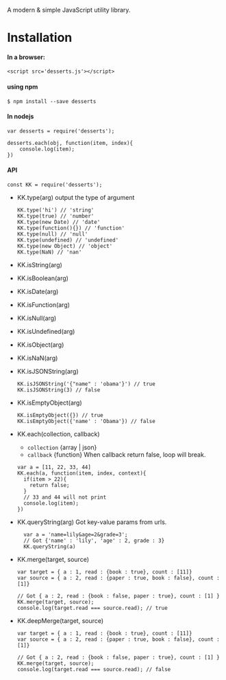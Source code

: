 A modern & simple JavaScript utility library.


# Installation
#### In a browser:
~~~
<script src='desserts.js'></script>
~~~

#### using npm 
~~~
$ npm install --save desserts
~~~



#### In nodejs
~~~
var desserts = require('desserts');

desserts.each(obj, function(item, index){
	console.log(item);
})
~~~



#### API
~~~
const KK = require('desserts');
~~~

- KK.type(arg) output the type of argument
      
    ~~~~
    KK.type('hi') // 'string'
    KK.type(true) // 'number'
    KK.type(new Date) // 'date'
    KK.type(function(){}) // 'function'
    KK.type(null) // 'null'
    KK.type(undefined) // 'undefined'
    KK.type(new Object) // 'object'
    KK.type(NaN) // 'nan'
    ~~~~
  
- KK.isString(arg) 
- KK.isBoolean(arg)
- KK.isDate(arg)
- KK.isFunction(arg)
- KK.isNull(arg)
- KK.isUndefined(arg)
- KK.isObject(arg)
- KK.isNaN(arg)
- KK.isJSONString(arg)
  
	~~~  
	KK.isJSONString('{"name" : 'obama'}') // true
	KK.isJSONString(3) // false
	~~~		

- KK.isEmptyObject(arg)
  
	~~~  
	KK.isEmptyObject({}) // true
	KK.isEmptyObject({'name' : 'Obama'}) // false
	~~~		

- KK.each(collection, callback)
	- `collection` {array | json}
	- `callback` {function}
		When callback return false, loop will break.
		
	~~~
	var a = [11, 22, 33, 44]
	KK.each(a, function(item, index, context){
      if(item > 22){
        return false;
      }
      // 33 and 44 will not print
      console.log(item);
    })
	~~~

- KK.queryString(arg) Got key-value params from urls.
	
		var a = 'name=lily&age=2&grade=3';
		// Got {'name' : 'lily', 'age' : 2, grade : 3} 
		KK.queryString(a) 
		
- KK.merge(target, source)

	~~~
	var target = { a : 1, read : {book : true}, count : [11]}
  	var source = { a : 2, read : {paper : true, book : false}, count : [1]}
	
	// Got { a : 2, read : {book : false, paper : true}, count : [1] }
  	KK.merge(target, source); 
  	console.log(target.read === source.read); // true
	~~~

- KK.deepMerge(target, source)

	~~~
	var target = { a : 1, read : {book : true}, count : [11]}
  	var source = { a : 2, read : {paper : true, book : false}, count : [1]}
	
	// Got { a : 2, read : {book : false, paper : true}, count : [1] }
  	KK.merge(target, source); 
  	console.log(target.read === source.read); // false
	~~~
